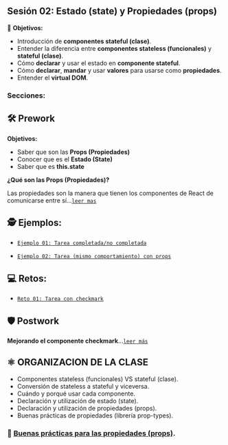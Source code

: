 ## Sesión 02: Estado (state) y Propiedades (props)

🎯 **Objetivos:**

+ Introducción de **componentes stateful (clase)**.
+ Entender la diferencia entre **componentes stateless (funcionales)** y **stateful (clase)**.
+ Cómo **declarar** y usar el estado en **componente stateful**.
+ Cómo **declarar**, **mandar** y usar **valores** para usarse como **propiedades**.
+ Entender el **virtual DOM**.

### Secciones:

## 🛠 Prework

**Objetivos:**

+ Saber que son las **Props (Propiedades)**
+ Conocer que es el **Estado (State)**
+ Saber que es **this.state**

**¿Qué son las Props (Propiedades)?**

Las propiedades son la manera que tienen los componentes de React de comunicarse entre sí...[`leer mas`](Prework)

## 🕵 Ejemplos:

+ [`Ejemplo 01: Tarea completada/no completada`](Ejemplo-01)

+ [`Ejemplo 02: Tarea (mismo comportamiento) con props`](Ejemplo-02)

## 💻 Retos:
+ [`Reto 01: Tarea con checkmark`](Reto-01)

## 🛡 Postwork

**Mejorando el componente checkmark**...[`leer más`](Postwork/)

## ⚛  ORGANIZACION DE LA CLASE 
+ Componentes stateless (funcionales) VS stateful (clase).
+ Conversión de stateless a stateful y viceversa.
+ Cuándo y porqué usar cada componente.
+ Declaración y utilización de estado (state).
+ Declaración y utilización de propiedades (props).
+ Buenas prácticas de propiedades (librería prop-types).

### 🎩 [Buenas prácticas para las propiedades (props)](../BuenasPracticas/PropTypes/Readme.md).
